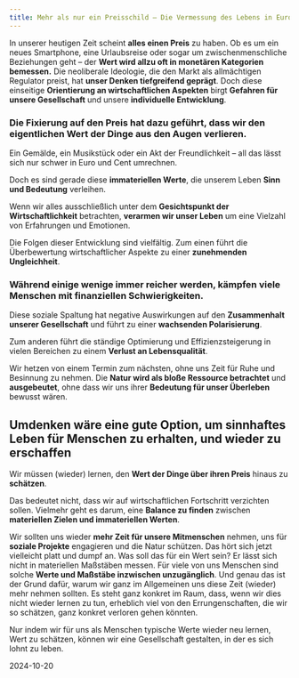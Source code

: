 ```yaml
---  
title: Mehr als nur ein Preisschild — Die Vermessung des Lebens in Euro und Cent
---
```

In unserer heutigen Zeit scheint **alles einen Preis** zu haben. Ob es um ein neues Smartphone, eine Urlaubsreise oder sogar um zwischenmenschliche Beziehungen geht – der **Wert wird allzu oft in monetären Kategorien bemessen.** Die neoliberale Ideologie, die den Markt als allmächtigen Regulator preist, hat **unser Denken tiefgreifend geprägt**. Doch diese einseitige **Orientierung an wirtschaftlichen Aspekten** birgt **Gefahren für unsere Gesellschaft** und unsere **individuelle Entwicklung**.

### Die Fixierung auf den Preis hat dazu geführt, dass wir den **eigentlichen Wert der Dinge aus den Augen verlieren**. 

Ein Gemälde, ein Musikstück oder ein Akt der Freundlichkeit – all das lässt sich nur schwer in Euro und Cent umrechnen. 

Doch es sind gerade diese **immateriellen Werte**, die unserem Leben **Sinn und Bedeutung** verleihen. 

Wenn wir alles ausschließlich unter dem **Gesichtspunkt der Wirtschaftlichkeit** betrachten, **verarmen wir unser Leben** um eine Vielzahl von Erfahrungen und Emotionen.

Die Folgen dieser Entwicklung sind vielfältig. Zum einen führt die Überbewertung wirtschaftlicher Aspekte zu einer **zunehmenden Ungleichheit**. 

### Während einige wenige immer reicher werden, kämpfen viele Menschen mit finanziellen Schwierigkeiten. 

Diese soziale Spaltung hat negative Auswirkungen auf den **Zusammenhalt unserer Gesellschaft** und führt zu einer **wachsenden Polarisierung**. 

Zum anderen führt die ständige Optimierung und Effizienzsteigerung in vielen Bereichen zu einem **Verlust an Lebensqualität**. 

Wir hetzen von einem Termin zum nächsten, ohne uns Zeit für Ruhe und Besinnung zu nehmen. Die **Natur wird als bloße Ressource betrachtet** und **ausgebeutet**, ohne dass wir uns ihrer **Bedeutung für unser Überleben** bewusst wären.

## Umdenken wäre eine gute Option, um sinnhaftes Leben für Menschen zu erhalten, und wieder zu erschaffen

Wir müssen (wieder) lernen, den **Wert der Dinge über ihren Preis** hinaus zu **schätzen**. 

Das bedeutet nicht, dass wir auf wirtschaftlichen Fortschritt verzichten sollen. Vielmehr geht es darum, eine **Balance zu finden** zwischen **materiellen Zielen und immateriellen Werten**. 

Wir sollten uns wieder **mehr Zeit für unsere Mitmenschen** nehmen, uns für **soziale Projekte** engagieren und die Natur schützen. Das hört sich jetzt vielleicht platt und dumpf an. Was soll das für ein Wert sein? Er lässt sich nicht in materiellen Maßstäben messen. Für viele von uns Menschen sind solche **Werte und Maßstäbe inzwischen unzugänglich**. Und genau das ist der Grund dafür, warum wir ganz im Allgemeinen uns diese Zeit (wieder) mehr nehmen sollten. Es steht ganz konkret im Raum, dass, wenn wir dies nicht wieder lernen zu tun, erheblich viel von den Errungenschaften, die wir so schätzen, ganz konkret verloren gehen könnten.

Nur indem wir für uns als Menschen typische Werte wieder neu lernen, Wert zu schätzen, können wir eine Gesellschaft gestalten, in der es sich lohnt zu leben.

2024-10-20